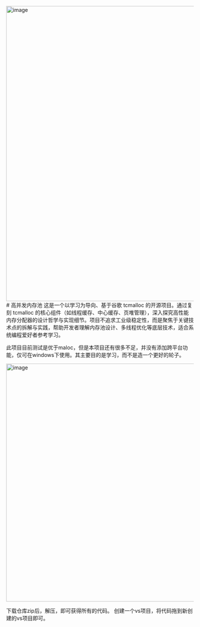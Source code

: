 <img width="1156" height="794" alt="image" src="https://github.com/user-attachments/assets/3843586c-7795-4665-9f01-cac8d2d45d5f" /># 高并发内存池
这是一个以学习为导向、基于谷歌 tcmalloc 的开源项目。通过复刻 tcmalloc 的核心组件（如线程缓存、中心缓存、页堆管理），深入探究高性能内存分配器的设计哲学与实现细节。项目不追求工业级稳定性，而是聚焦于关键技术点的拆解与实践，帮助开发者理解内存池设计、多线程优化等底层技术，适合系统编程爱好者参考学习。

此项目目前测试是优于maloc，但是本项目还有很多不足，并没有添加跨平台功能，仅可在windows下使用。其主要目的是学习，而不是造一个更好的轮子。

<img width="1396" height="640" alt="image" src="https://github.com/user-attachments/assets/b4336ae3-f08e-413b-8010-98f5cd1a610b" />


下载仓库zip后，解压，即可获得所有的代码。
创建一个vs项目，将代码拖到新创建的vs项目即可。
